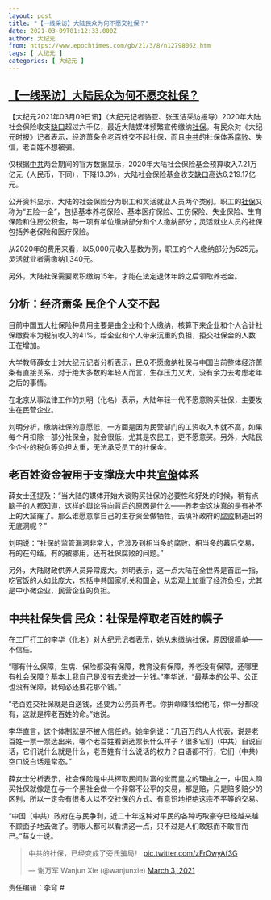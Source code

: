 ```yaml
---
layout: post
title: "【一线采访】大陆民众为何不愿交社保？"
date: 2021-03-09T01:12:33.000Z
author: 大纪元
from: https://www.epochtimes.com/gb/21/3/8/n12798062.htm
tags: [ 大纪元 ]
categories: [ 大纪元 ]
---
```

<!--1615252353000-->
[【一线采访】大陆民众为何不愿交社保？](https://www.epochtimes.com/gb/21/3/8/n12798062.htm)
------

<div>
<p>【大纪元2021年03月09日讯】（大纪元记者骆亚、张玉洁采访报导）2020年大陆社会保险收支<a href="https://www.epochtimes.com/gb/tag/%E7%BC%BA%E5%8F%A3.html">缺口</a>超过六千亿，最近大陆媒体频繁宣传缴纳<a href="https://www.epochtimes.com/gb/tag/%E7%A4%BE%E4%BF%9D.html">社保</a>。有民众对《大纪元时报》记者表示，经济萧条令老百姓交不起社保，而且<a href="https://www.epochtimes.com/gb/tag/%E4%B8%AD%E5%85%B1.html">中共</a>的社保体系<a href="https://www.epochtimes.com/gb/tag/%E8%85%90%E8%B4%A5.html">腐败</a>、失信，老百姓不想被骗。</p><p>仅根据<a href="https://www.epochtimes.com/gb/tag/%E4%B8%AD%E5%85%B1.html">中共</a>两会期间的官方数据显示，2020年大陆社会保险基金预算收入7.21万亿元（人民币，下同），下降13.3%，大陆社会保险基金收支<a href="https://www.epochtimes.com/gb/tag/%E7%BC%BA%E5%8F%A3.html">缺口</a>高达6,219.17亿元。</p><p>公开资料显示，大陆的社会保险分为职工和灵活就业人员两个类别。职工的<a href="https://www.epochtimes.com/gb/tag/%E7%A4%BE%E4%BF%9D.html">社保</a>又称为“五险一金”，包括基本养老保险、基本医疗保险、工伤保险、失业保险、生育保险和住房公积金，每一项有单位缴纳部分和个人缴纳部分；灵活就业人员的社保包括养老保险和医疗保险。</p><p>从2020年的费用来看，以5,000元收入基数为例，职工的个人缴纳部分为525元，灵活就业者需缴纳1,340元。</p><p>另外，大陆社保需要累积缴纳15年，才能在法定退休年龄之后领取养老金。</p><h2>分析：经济萧条 民企个人交不起</h2><p>目前中国五大社保险种费用主要是由企业和个人缴纳，核算下来企业和个人合计社保缴费率为税前收入的41%，给企业和个人带来沉重的负担，拒交社保金的人数正在增加。</p><p>大学教师薛女士对大纪元记者分析表示，民众不愿缴纳社保与中国当前整体经济萧条有直接关系，对于绝大多数的年轻人而言，生存压力又大，没有余力去考虑老年之后的事情。</p><p>在北京从事法律工作的刘明（化名）表示，大陆年轻一代不愿意购买社保，主要发生在民营企业。</p><p>刘明分析，缴纳社保的意愿低，一方面是因为民营部门的工资收入本就不高，如果每个月扣除一部分社保金，就会很低，尤其是农民工，更不愿意买。另外，大陆民企企业的税负等负担太重，无法承受员工的社保金。</p><h2>老百姓资金被用于支撑庞大中共<a href="https://www.epochtimes.com/gb/tag/%E5%AE%98%E5%83%9A.html">官僚</a>体系</h2><p>薛女士还提及：“当大陆的媒体开始大谈购买社保的必要性和好处的时候，稍有点脑子的人都知道，这样的舆论导向背后的原因是什么——养老金这块真的是有补不上的大窟窿了。那么谁愿意拿自己的生存资金做牺牲，去填补政府的<a href="https://www.epochtimes.com/gb/tag/%E8%85%90%E8%B4%A5.html">腐败</a>制造出的无底洞呢？”</p><p>刘明说：“社保的监管漏洞非常大，它涉及到相当多的腐败、相当多的幕后交易，有的在勾结，有的被挪用，还有社保腐败的问题。”</p><p>另外，大陆财政供养人员异常庞大。刘明表示，这一点大陆在全世界是首屈一指，吃官饭的人如此庞大，包括中共国家机关和国企，从宏观上加重了经济负担，尤其是中小微企业、民营企业的负担。</p><h2>中共社保失信 民众：社保是榨取老百姓的幌子</h2><p>在工厂打工的李华（化名）对大纪元记者表示，她从未缴纳社保，原因很简单——不信任。</p><p>“哪有什么保障，生病、保险都没有保障，教育没有保障，养老没有保障，还哪里有社会保障？基本上我自己是没有去缴过一分钱。”李华说，“最基本的公平、公正也没有保障，我何必还要花那个钱。”</p><p>“老百姓交社保就是白送钱，还要为公务员养老。你拚命赚钱给他花，你一分都没有，这就是榨老百姓的命。”她说。</p><p>李华直言，这个体制就是不被人信任的。她举例说：“几百万的人大代表，说是老百姓一票一票选出来，哪个老百姓看到选票长什么样子？很多它们（中共）自说自话，它们说什么就是什么，老百姓有什么说话的权力？自语都不行，它们（中共）空口说白话是常态。”</p><p>薛女士分析表示，社会保险是中共榨取民间财富的堂而皇之的理由之一，中国人购买社保就像是在与一个黑社会做一个非常不公平的交易，都是赔，只是赔多赔少的区别，所以一定会有很多人以不交社保的方式、有意识地拒绝这宗不平等的交易。</p><p>“中国（中共）政府在与民争利，近二十年这种对平民的各种巧取豪夺已经越来越不顾面子地去做了。明眼人都可以看清这一点，只不过是人们敢怒而不敢言而已。”薛女士说。</p></p><blockquote class="twitter-tweet"><p dir="ltr" lang="zh">中共的社保，已经变成了旁氏骗局！ <a href="https://t.co/zFrOwyAf3G">pic.twitter.com/zFrOwyAf3G</a></p><p>— 谢万军 Wanjun Xie (@wanjunxie) <a href="https://twitter.com/wanjunxie/status/1367023508287553539?ref_src=twsrc%5Etfw">March 3, 2021</a></p></blockquote><p><script async src="https://platform.twitter.com/widgets.js" charset="utf-8"></script><p>责任编辑：李穹 #</p>
</div>
